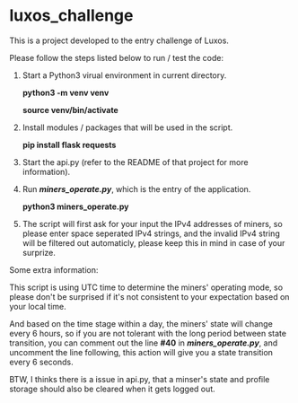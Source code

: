 # luxos_challenge
This is a project developed to the entry challenge of Luxos.

Please follow the steps listed below to run / test the code:

1. Start a Python3 virual environment in current directory.

    **python3 -m venv venv**

    **source venv/bin/activate**

2. Install modules / packages that will be used in the script.

    **pip install flask requests**

3. Start the api.py (refer to the README of that project for more information).

4. Run ***miners_operate.py***, which is the entry of the application.

    **python3 miners_operate.py**

5. The script will first ask for your input the IPv4 addresses of miners, so please enter space seperated IPv4 strings,
    and the invalid IPv4 string will be filtered out automaticly, please keep this in mind in case of your surprize.


Some extra information:

This script is using UTC time to determine the miners' operating mode, so please don't be surprised if it's not
consistent to your expectation based on your local time.

And based on the time stage within a day, the miners' state will change every 6 hours, so if you are not tolerant
with the long period between state transition, you can comment out the line **#40** in ***miners_operate.py***, and
uncomment the line following, this action will give you a state transition every 6 seconds.

BTW, I thinks there is a issue in api.py, that a minser's state and profile storage should also be cleared when it
gets logged out.